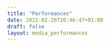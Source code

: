 ```yaml
---
title: "Performances"
date: 2022-02-26T20:46:47+01:00
draft: false
layout: media_performances
---
```

